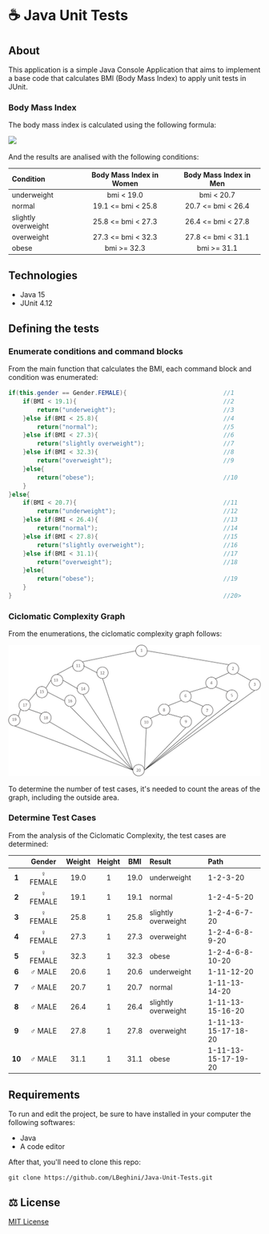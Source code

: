 # :coffee: Java Unit Tests

## About
This application is a simple Java Console Application that aims to implement a base code that calculates BMI (Body Mass Index) to apply unit tests in JUnit.

### Body Mass Index
The body mass index is calculated using the following formula:

<img src="https://latex.codecogs.com/svg.latex?BMI&space;=&space;\frac{weigh}{height^{2}}" height='90px'/>

And the results are analised with the following conditions:


| Condition            | Body Mass Index in Women  | Body Mass Index in Men  | 
| :-----               |:---:                      | :---:                   |
| underweight          | bmi < 19.0                | bmi < 20.7              |
| normal               | 19.1 <= bmi < 25.8        | 20.7 <= bmi < 26.4      | 
| slightly overweight  | 25.8 <= bmi < 27.3        | 26.4 <= bmi < 27.8      | 
| overweight           | 27.3 <= bmi < 32.3        | 27.8 <= bmi < 31.1      | 
| obese                | bmi >= 32.3               | bmi >= 31.1             | 


## Technologies
- Java 15
- JUnit 4.12

## Defining the tests

### Enumerate conditions and command blocks
From the main function that calculates the BMI, each command block and condition was enumerated:

```java
if(this.gender == Gender.FEMALE){                           //1
    if(BMI < 19.1){                                         //2
        return("underweight");                              //3
    }else if(BMI < 25.8){                                   //4
        return("normal");                                   //5
    }else if(BMI < 27.3){                                   //6
        return("slightly overweight");                      //7
    }else if(BMI < 32.3){                                   //8
        return("overweight");                               //9
    }else{
        return("obese");                                    //10
    }
}else{
    if(BMI < 20.7){                                         //11
        return("underweight");                              //12
    }else if(BMI < 26.4){                                   //13
        return("normal");                                   //14
    }else if(BMI < 27.8){                                   //15
        return("slightly overweight");                      //16
    }else if(BMI < 31.1){                                   //17
        return("overweight");                               //18
    }else{                                                  
        return("obese");                                    //19
    }
}                                                           //20>
```
### Ciclomatic Complexity Graph
From the enumerations, the ciclomatic complexity graph follows:

<img src="https://github.com/LBeghini/Java-Unit-Tests/blob/main/resources/IMC_Complexity.png" width='900px'>

To determine the number of test cases, it's needed to count the areas of the graph, including the outside area.

### Determine Test Cases
From the analysis of the Ciclomatic Complexity, the test cases are determined:

|             | Gender               | Weight   |  Height | BMI  | Result                      |Path                  |
|  :-------:  | :-----:              | :-------:| :-----: |:---: | :-----                      | :-----               |
| **1**       | :female_sign: FEMALE | 19.0     | 1       | 19.0 | underweight                 | 1-2-3-20             |
| **2**       | :female_sign: FEMALE | 19.1     | 1       | 19.1 | normal                      | 1-2-4-5-20           |
| **3**       | :female_sign: FEMALE | 25.8     | 1       | 25.8 | slightly overweight         | 1-2-4-6-7-20         |
| **4**       | :female_sign: FEMALE | 27.3     | 1       | 27.3 | overweight                  | 1-2-4-6-8-9-20       |
| **5**       | :female_sign: FEMALE | 32.3     | 1       | 32.3 | obese                       | 1-2-4-6-8-10-20      |
| **6**       | :male_sign: MALE     | 20.6     | 1       | 20.6 | underweight                 | 1-11-12-20           |
| **7**       | :male_sign: MALE     | 20.7     | 1       | 20.7 | normal                      | 1-11-13-14-20        |
| **8**       | :male_sign: MALE     | 26.4     | 1       | 26.4 | slightly overweight         | 1-11-13-15-16-20     |
| **9**       | :male_sign: MALE     | 27.8     | 1       | 27.8 | overweight                  | 1-11-13-15-17-18-20  |
| **10**      | :male_sign: MALE     | 31.1     | 1       | 31.1 | obese                       | 1-11-13-15-17-19-20  |

## Requirements
To run and edit the project, be sure to have installed in your computer the following softwares:
- Java
- A code editor

After that, you'll need to clone this repo:
```
git clone https://github.com/LBeghini/Java-Unit-Tests.git
```
## :balance_scale: License
[MIT License](https://github.com/LBeghini/Java-Unit-Tests/blob/main/LICENSE)
